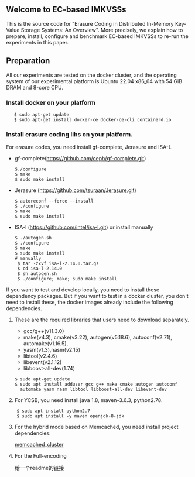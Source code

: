 Welcome to EC-based IMKVSSs
----
This is the source code for "Erasure Coding in Distributed In-Memory Key-Value Storage Systems: An Overview". More precisely, we explain how to prepare, install, configure and benchmark EC-based IMKVSSs to re-run the experiments in this paper.

Preparation
---
All our experiments are tested on the docker cluster,
and the operating system of our experimental platform is Ubuntu 22.04 x86_64 with 54 GiB DRAM 
and 8-core CPU.

### Install docker on your platform
```shell
   $ sudo apt-get update
   $ sudo apt-get install docker-ce docker-ce-cli containerd.io
```

### Install erasure coding libs on your platform.
For erasure codes, you need install gf-complete, Jerasure and ISA-L
   
 + gf-complete(https://github.com/ceph/gf-complete.git)
    ```shell
    $./configure
    $ make
    $ sudo make install
    ```
 + Jerasure (https://github.com/tsuraan/Jerasure.git)
   ```shell
   $ autoreconf --force --install
   $ ./configure
   $ make
   $ sudo make install 
   ```
 + ISA-l (https://github.com/intel/isa-l.git) or install manually
   ```shell
   $ ./autogen.sh
   $ ./configure
   $ make
   $ sudo make install
   # manually
    $ tar -zxvf isa-l-2.14.0.tar.gz
    $ cd isa-l-2.14.0
    $ sh autogen.sh
    $ ./configure; make; sudo make install
   ```
    

If you want to test and develop locally, you need to install these dependency packages. But if you want to test in a docker cluster, you don't need to install these, the docker images already include the following dependencies.

1. These are the required libraries that users need to download separately. 
   - gcc/g++(v11.3.0)
   - make(v4.3), cmake(v3.22), autogen(v5.18.6), autoconf(v2.71), automake(v1.16.5),
   - yasm(v1.3),nasm(v2.15)
   - libtool(v2.4.6)
   - libevent(v2.1.12)
   - libboost-all-dev(1.74)
    ```shell
    $ sudo apt-get update
    $ sudo apt install adduser gcc g++ make cmake autogen autoconf 
      automake yasm nasm libtool libboost-all-dev libevent-dev
    ```
   
2. For YCSB, you need install java 1.8, maven-3.6.3, python2.78. 
```shell
    $ sudo apt install python2.7
    $ sudo apt install -y maven openjdk-8-jdk
```

3. For the hybrid mode based on Memcached, you need install project dependencies:
    
    [memcached_cluster](https://github.com/Joe0826/ec-based-IMKVSSs/tree/main/memcached_cluster)

4. For the Full-encoding
    
    给一个readme的链接
